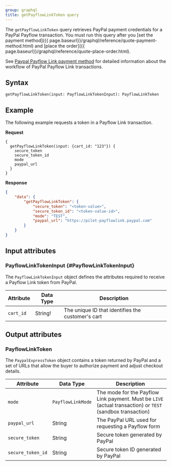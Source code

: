 ```yaml
---
group: graphql
title: getPayflowLinkToken query
---
```


The `getPayflowLinkToken` query retrieves PayPal payment credentials for a PayPal Payflow transaction. You must run this query after you [set the payment method]({{ page.baseurl}}/graphql/reference/quote-payment-method.html) and [place the order]({{ page.baseurl}}/graphql/reference/quote-place-order.html).

See [Paypal Payflow Link payment method]({{page.baseurl}}/graphql/payment-methods/payflow-link.html) for detailed information about the workflow of PayPal Payflow Link transactions.

## Syntax

`getPayflowLinkToken(input: PayflowLinkTokenInput): PayflowLinkToken`

## Example

The following example requests a token in a Payflow Link transaction.

**Request**

```text
{
  getPayflowLinkToken(input: {cart_id: "123"}) {
    secure_token
    secure_token_id
    mode
    paypal_url
  }
}
```

**Response**

```json
{
    "data": {
        "getPayflowLinkToken": {
            "secure_token": "<token-value>",
            "secure_token_id": "<token-value-id>",
            "mode": "TEST",
            "paypal_url": "https://pilot-payflowlink.paypal.com"
        }
    }
}
```

## Input attributes

### PayflowLinkTokenInput {#PayflowLinkTokenInput}

The `PayflowLinkTokenInput` object defines the attributes required to receive a Payflow Link  token from PayPal.

Attribute |  Data Type | Description
--- | --- | ---
`cart_id` | String! | The unique ID that identifies the customer's cart

## Output attributes

### PayflowLinkToken

The `PaypalExpressToken` object contains a token returned by PayPal and a set of URLs that allow the buyer to authorize payment and adjust checkout details.

Attribute |  Data Type | Description
--- | --- | ---
`mode` | `PayflowLinkMode` | The mode for the Payflow Link payment. Must be `LIVE` (actual transaction) or `TEST` (sandbox transaction)
`paypal_url` | String | The PayPal URL used for requesting a Payflow form
`secure_token` | String | Secure token generated by PayPal
`secure_token_id` | String | Secure token ID generated by PayPal
